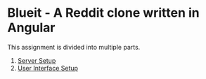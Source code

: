 # Blueit - A Reddit clone written in Angular

This assignment is divided into multiple parts.

1. [Server Setup](1_server_setup.md)
1. [User Interface Setup](2_ui_setup.md)
